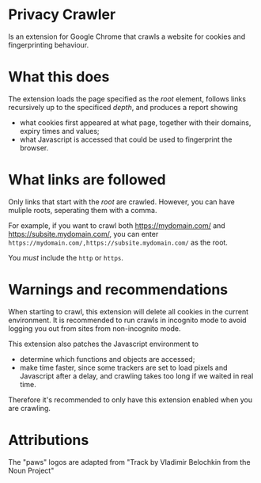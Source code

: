 # Privacy Crawler

Is an extension for Google Chrome that crawls a website for cookies and fingerprinting behaviour.

# What this does

The extension loads the page specified as the _root_ element, follows links recursively up to the specificed _depth_, and produces a report showing

  - what cookies first appeared at what page, together with their domains, expiry times and values;
  - what Javascript is accessed that could be used to fingerprint the browser.

# What links are followed

Only links that start with the _root_ are crawled. However, you can have muliple roots, seperating them with a comma.

For example, if you want to crawl both https://mydomain.com/ and https://subsite.mydomain.com/, you can enter `https://mydomain.com/,https://subsite.mydomain.com/` as the root.

You _must_ include the `http` or `https`. 

# Warnings and recommendations

When starting to crawl, this extension will delete all cookies in the current environment. It is recommended to run crawls in incognito mode to avoid logging you out from sites from non-incognito mode.

This extension also patches the Javascript environment to

  - determine which functions and objects are accessed;
  - make time faster, since some trackers are set to load pixels and Javascript after a delay, and crawling takes too long if we waited in real time.

Therefore it's recommended to only have this extension enabled when you are crawling.

# Attributions

The "paws" logos are adapted from "Track by Vladimir Belochkin from the Noun Project"
